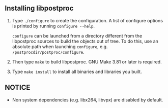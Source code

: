 ## Installing libpostproc

1. Type `./configure` to create the configuration. A list of configure
options is printed by running `configure --help`.

    `configure` can be launched from a directory different from the libpostproc
sources to build the objects out of tree. To do this, use an absolute
path when launching `configure`, e.g. `/postprocdir/postproc/configure`.

2. Then type `make` to build libpostproc. GNU Make 3.81 or later is required.

3. Type `make install` to install all binaries and libraries you built.

NOTICE
------

 - Non system dependencies (e.g. libx264, libvpx) are disabled by default.
